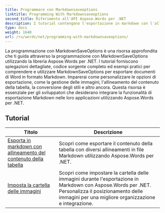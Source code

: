 ```yaml
---
title: Programmare con Markdownsaveoptions
linktitle: Programming With Markdownsaveoptions
second_title: Riferimento all'API Aspose.Words per .NET
description: I tutorial contengono l'esportazione in markdown con l'allineamento del contenuto della tabella e la cartella delle immagini impostate
type: docs
weight: 1640
url: /ru/words/net/programming-with-markdownsaveoptions/
---
```


La programmazione con MarkdownSaveOptions è una risorsa approfondita che ti guida attraverso la programmazione con MarkdownSaveOptions utilizzando la libreria Aspose.Words per .NET. I tutorial forniscono spiegazioni dettagliate, codice sorgente completo ed esempi pratici per comprendere e utilizzare MarkdownSaveOptions per esportare documenti di Word in formato Markdown. Imparerai come personalizzare le opzioni di esportazione, come la gestione delle immagini, l'allineamento del contenuto della tabella, la conversione degli stili e altro ancora. Questa risorsa è essenziale per gli sviluppatori che desiderano integrare la funzionalità di esportazione Markdown nelle loro applicazioni utilizzando Aspose.Words per .NET.

 ## Tutorial
| Titolo | Descrizione |
| --- | --- |
| [Esporta in markdown con allineamento del contenuto della tabella](./export-into-markdown-with-table-content-alignment/) | Scopri come esportare il contenuto della tabella con diversi allineamenti in file Markdown utilizzando Aspose.Words per .NET. |
| [Imposta la cartella delle immagini](./set-images-folder/) | Scopri come impostare la cartella delle immagini durante l'esportazione in Markdown con Aspose.Words per .NET. Personalizza il posizionamento delle immagini per una migliore organizzazione e integrazione.|